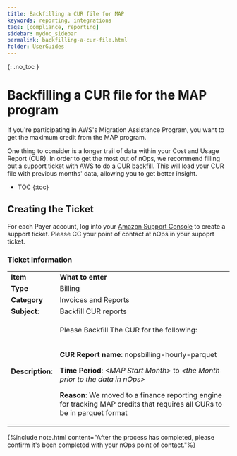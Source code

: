 ```yaml
---
title: Backfilling a CUR file for MAP
keywords: reporting, integrations
tags: [compliance, reporting]
sidebar: mydoc_sidebar
permalink: backfilling-a-cur-file.html
folder: UserGuides
---
```


{: .no_toc }

# Backfilling a CUR file for the MAP program #

If you're participating in AWS's Migration Assistance Program, you want to get the maximum credit from the MAP program.

One thing to consider is a longer trail of data within your Cost and Usage Report (CUR).  In order to get the most out of nOps, we recommend filling out a support ticket with AWS to do a CUR backfill.  This will load your CUR file with previous months' data, allowing you to get better insight.


- TOC
{:toc}

## Creating the Ticket ##

For each Payer account, log into your [Amazon Support Console](https://support.console.aws.amazon.com/support) to create a support ticket.  Please CC your point of contact at nOps in your supoprt ticket.

### Ticket Information ###

<table>
<tr>
<td> <b>Item</b> </td><td> <b>What to enter</b> </td>
</tr>
<tr>
<td> <b>Type</b> </td><td> Billing </td>
</tr>
<tr>
<td> <b>Category</b> </td><td> Invoices and Reports </td>
</tr>
<tr>
<td> <b>Subject</b>: </td><td> Backfill CUR reports </td>
</tr>
<tr>
<td> <b>Description</b>: </td>
<td>

Please Backfill The CUR for the following:<br /><br />

<b>CUR Report name</b>: nopsbilling-hourly-parquet<br />

<b>Time Period</b>: <i>&lt;MAP Start Month&gt;</i> to <i>&lt;the Month prior to the data in nOps&gt;</i> <br />

<b>Reason</b>: We moved to a finance reporting engine for tracking MAP credits that requires all CURs to be in parquet format

</td>
</tr>
</table>

{%include note.html content="After the process has completed, please confirm it's been completed with your nOps point of contact."%}